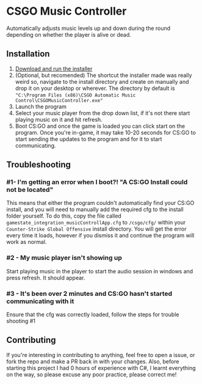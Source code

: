 # CSGO Music Controller
Automatically adjusts music levels up and down during the round depending on whether the player is alive or dead.

## Installation
1. [Download and run the installer](https://github.com/DiNitride/CSGOAutoMusicVolume/releases)
2. (Optional, but recomended) The shortcut the installer made was really weird so, navigate to the install directory and create on manually and drop it on your desktop or wherever. The directory by default is `"C:\Program Files (x86)\CSGO Automatic Music Control\CSGOMusicController.exe"`
3. Launch the program
4. Select your music player from the drop down list, if it's not there start playing music on it and hit refresh.
5. Boot CS:GO and once the game is loaded you can click start on the program. Once you're in-game, it may take 10-20 seconds for CS:GO to start sending the updates to the program and for it to start communicating.

## Troubleshooting
### #1-  I'm getting an error when I boot?! "A CS:GO Install could not be located"


This means that either the program couldn't automatically find your CS:GO install, and you will need to manually add the required cfg to the install folder yourself. To do this, copy the file called `gamestate_integration_musicControllApp.cfg` to `/csgo/cfg/` within your `Counter-Strike Global Offensive` install directory. You will get the error every time it loads, however if you dismiss it and continue the program will work as normal.

### #2 - My music player isn't showing up

Start playing music in the player to start the audio session in windows and press refresh. It should appear.

### #3 - It's been over 2 minutes and CS:GO hasn't started communicating with it

Ensure that the cfg was correctly loaded, follow the steps for trouble shooting #1

## Contributing
If you're interesting in contributing to anything, feel free to open a issue, or fork the repo and make a PR back in with your changes. Also, before starting this project I had 0 hours of experience with C#, I learnt everything on the way, so please excuse any poor practice, please correct me!
